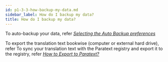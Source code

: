 ```yaml
---
id: p1-3-3-how-backup-my-data.md
sidebar_label: How do I backup my data?
title: How do I backup my data?
---
```


To auto-backup your data, refer [_Selecting the Auto Backup preferences_](../Getting-Started/Basic-settings-in-Autographa-Live/Setting-up-the-Translation-Details/p1-3-3-6-select-auto-backup.mdx)

To export the translation text bookwise (computer or external hard drive), refer
To sync your translation text with the Paratext registry and export it to the registry, refer [_How to Export to Paratext?_](../../Part-2/Settings/How-to-sync-with-Paratext-Registry/p2-3-5-3-how-to-export-paratext.mdx)
